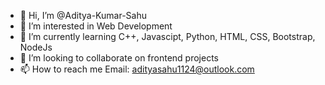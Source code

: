 - 👋 Hi, I’m @Aditya-Kumar-Sahu
- 👀 I’m interested in Web Development
- 🌱 I’m currently learning C++, Javascipt, Python, HTML, CSS, Bootstrap, NodeJs
- 💞️ I’m looking to collaborate on frontend projects
- 📫 How to reach me Email: adityasahu1124@outlook.com

<!---
Aditya-Kumar-Sahu/Aditya-Kumar-Sahu is a ✨ special ✨ repository because its `README.md` (this file) appears on your GitHub profile.
You can click the Preview link to take a look at your changes.
--->
